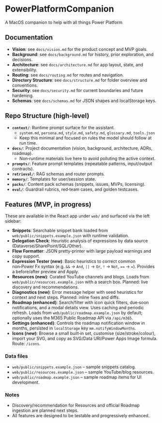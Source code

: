 # PowerPlatformCompanion

A MacOS companion to help with all things Power Platform

## Documentation

- **Vision**: see `docs/vision.md` for the product concept and MVP goals.
- **Background**: see `docs/background.md` for history, prior exploration, and decisions.
- **Architecture**: see `docs/architecture.md` for app layout, state, and extensibility.
- **Routing**: see `docs/routing.md` for routes and navigation.
- **Directory Structure**: see `docs/structure.md` for folder overview and conventions.
- **Security**: see `docs/security.md` for current boundaries and future hardening.
- **Schemas**: see `docs/schemas.md` for JSON shapes and localStorage keys.

## Repo Structure (high‑level)

- **`context/`**: Runtime prompt surface for the assistant.
  - `system.md`, `persona.md`, `style.md`, `safety.md`, `glossary.md`, `tools.json`
  - Keep this minimal and focused on rules the model should follow at run time.
- **`docs/`**: Project documentation (vision, background, architecture, ADRs, roadmap).
  - Non‑runtime materials live here to avoid polluting the active context.
- **`prompts/`**: Feature prompt templates (repeatable patterns, input/output contracts).
- **`retrieval/`**: RAG schemas and router prompts.
- **`memory/`**: Templates for user/session state.
- **`packs/`**: Content pack schemas (snippets, issues, MVPs, licensing).
- **`eval/`**: Guardrail rubrics, red‑team cases, and golden testcases.

## Features (MVP, in progress)

These are available in the React app under `web/` and surfaced via the left sidebar:

- **Snippets**: Searchable snippet bank loaded from `web/public/snippets.example.json` with runtime validation.
- **Delegation Check**: Heuristic analysis of expressions by data source (Dataverse/SharePoint/SQL/Other).
- **Flow Formatter**: JSON pretty‑printer with large payload warnings and copy support.
- **Expression Tester (new)**: Basic heuristics to correct common non‑Power Fx syntax (e.g. `&&` → `And`, `||` → `Or`, `!` → `Not`, `==` → `=`). Provides a before/after preview and Apply.
- **Resources (new)**: Curated YouTube channels and blogs. Loads from `web/public/resources.example.json` with a search box. Planned: live discovery and recommendations.
- **Diagnostics (new)**: Error message helper with seed heuristics for context and next steps. Planned: inline fixes and diffs.
- **Roadmap (enhanced)**: Search/filter with icon quick filters, due‑soon notifications, and a modal details view. Uses caching and periodic refresh. Loads from `web/public/roadmap.example.json` by default; optionally uses the M365 Public Roadmap API via `/api/m365`.
- **Settings (enhanced)**: Controls the roadmap notification window in months, persisted in `localStorage` key `mm.notifyWindowMonths`.
- **Icons (new)**: Browse a small built‑in set, customise (size/stroke/colour), import your SVG, and copy as SVG/Data URI/Power Apps Image formula. Route: `/icons`.

### Data files

- `web/public/snippets.example.json` – sample snippets catalog.
- `web/public/resources.example.json` – sample YouTube/blog resources.
- `web/public/roadmap.example.json` – sample roadmap items for UI development.

### Notes

- Discovery/recommendation for Resources and official Roadmap ingestion are planned next steps.
- All features are designed to be testable and progressively enhanced.
